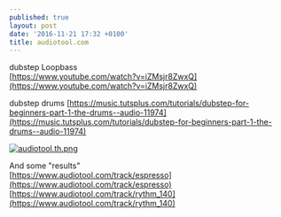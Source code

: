 ```yaml
---
published: true
layout: post
date: '2016-11-21 17:32 +0100'
title: audiotool.com
---
```

dubstep Loopbass  
[https://www.youtube.com/watch?v=iZMsjr8ZwxQ](https://www.youtube.com/watch?v=iZMsjr8ZwxQ)

dubstep drums
[https://music.tutsplus.com/tutorials/dubstep-for-beginners-part-1-the-drums--audio-11974](https://music.tutsplus.com/tutorials/dubstep-for-beginners-part-1-the-drums--audio-11974)

[![audiotool.th.png](https://images.weserv.nl/?url=//cdn.scrot.moe/images/2016/11/23/audiotool.th.png)](https://images.weserv.nl/?url=//cdn.scrot.moe/images/2016/11/23/audiotool.png)

And some "results"  
[https://www.audiotool.com/track/espresso](https://www.audiotool.com/track/espresso)  
[https://www.audiotool.com/track/rythm_140](https://www.audiotool.com/track/rythm_140)
